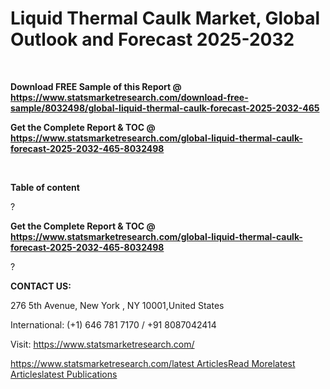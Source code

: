 <h1>Liquid Thermal Caulk Market, Global Outlook and Forecast 2025-2032</h1><br/><p><strong>Download FREE Sample of this Report @ <a href="https://www.statsmarketresearch.com/download-free-sample/8032498/global-liquid-thermal-caulk-forecast-2025-2032-465">https://www.statsmarketresearch.com/download-free-sample/8032498/global-liquid-thermal-caulk-forecast-2025-2032-465</a></strong></p>
 
 
 
 <div><b>Get the Complete Report & TOC @ <a href="https://www.statsmarketresearch.com/global-liquid-thermal-caulk-forecast-2025-2032-465-8032498">https://www.statsmarketresearch.com/global-liquid-thermal-caulk-forecast-2025-2032-465-8032498</a></b></div>
 
 
 
 <p><br />
 
 <b>Table of content</b></p>
 
 
 
 <p>? </p>
 
 
 
 <div><b>Get the Complete Report & TOC @ <a href="https://www.statsmarketresearch.com/global-liquid-thermal-caulk-forecast-2025-2032-465-8032498">https://www.statsmarketresearch.com/global-liquid-thermal-caulk-forecast-2025-2032-465-8032498</a></b></div>
 
 
 
 <p>? </p>
 
 
 
 <p><b>CONTACT US:</b><br />
 
 276 5th Avenue, New York , NY 10001,United States<br />
 
 International: (+1) 646 781 7170 / +91 8087042414<br />
 
 Visit: <a href="https://www.statsmarketresearch.com/">https://www.statsmarketresearch.com/</a><br />
 
 <a href="https://gyeongbokgung.com">https://www.statsmarketresearch.com/</a><a href="https://hallyeomaritime.com">latest Articles</a><a href="https://jingwansa.com">Read More</a><a href="https://nguoiviet.jp/">latest Articles</a><a href="https://www.intelmarketresearch.com/">latest Publications</a></p>